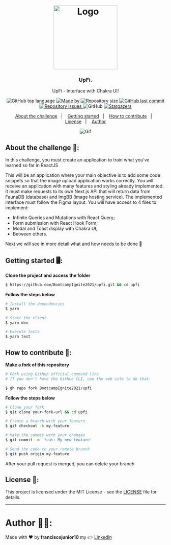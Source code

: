 <h1 align="center">
  <img alt="Logo" src="https://github.com/BootcampIgnite2021/upfi/assets/33940202/07bc6b3f-45a7-42a0-bf88-0909b43f012e" width="200px">
</h1>

<h3 align="center">
  UpFi.
</h3>

<p align="center">UpFi - Interface with Chakra UI!</p>

<p align="center">
  <img alt="GitHub top language" src="https://img.shields.io/github/languages/top/BootcampIgnite2021/upfi?color=%5965E0">

  <a href="https://www.linkedin.com/in/franciscojunior10/" target="_blank" rel="noopener noreferrer">
    <img alt="Made by" src="https://img.shields.io/badge/made%20by-franciscojunior10-%5965E0">
  </a>

  <img alt="Repository size" src="https://img.shields.io/github/repo-size/BootcampIgnite2021/upfi?color=%5965E0">

  <a href="https://github.com/BootcampIgnite2021/upfi/commits/master">
    <img alt="GitHub last commit" src="https://img.shields.io/github/last-commit/BootcampIgnite2021/upfi?color=%5965E0">
  </a>

  <a href="https://github.com/BootcampIgnite2021/upfi/issues">
    <img alt="Repository issues" src="https://img.shields.io/github/issues/BootcampIgnite2021/upfi?color=%5965E0">
  </a>

  <img alt="GitHub" src="https://img.shields.io/github/license/BootcampIgnite2021/upfi?color=%5965E0">

   <a href="https://github.com/BootcampIgnite2021/upfi/stargazers">
    <img alt="Stargazers" src="https://img.shields.io/github/stars/BootcampIgnite2021/upfi?color=%5965E0">
  </a>
</p>

<p align="center">
  <a href="#about-the-challenge-open_file_folder">About the challenge</a>&nbsp;&nbsp;&nbsp;|&nbsp;&nbsp;&nbsp;
  <a href="#getting-started-desktop_computer">Getting started</a>&nbsp;&nbsp;&nbsp;|&nbsp;&nbsp;&nbsp;
  <a href="#how-to-contribute-thinking">How to contribute</a>&nbsp;&nbsp;&nbsp;|&nbsp;&nbsp;&nbsp;
  <a href="#license-memo">License</a>&nbsp;&nbsp;&nbsp;|&nbsp;&nbsp;&nbsp;
  <a href="#author-man_technologist">Author</a>
</p>


<p align="center">
  <img alt="Gif" src="https://github.com/BootcampIgnite2021/upfi/assets/33940202/bccec858-f32d-4b81-a003-a6556a6b5c77" />
</p>

## About the challenge :open_file_folder::

In this challenge, you must create an application to train what you’ve learned so far in ReactJS

This will be an application where your main objective is to add some code snippets so that the image upload application works correctly. You will receive an application with many features and styling already implemented. It must make requests to its own Next.js API that will return data from FaunaDB (database) and ImgBB (image hosting service). The implemented interface must follow the Figma layout. You will have access to 4 files to implement:

- Infinite Queries and Mutations with React Query;
- Form submission with React Hook Form;
- Modal and Toast display with Chakra UI;
- Between others.

Next we will see in more detail what and how needs to be done 🚀

## Getting started :desktop_computer::
**Clone the project and access the folder**

```bash
$ https://github.com/BootcampIgnite2021/upfi.git && cd upfi
```

**Follow the steps below**

```bash
# Install the dependencies
$ yarn

# Start the client
$ yarn dev

# Execute tests
$ yarn test
```

## How to contribute :thinking::

**Make a fork of this repository**

```bash
# Fork using GitHub official command line
# If you don't have the GitHub CLI, use the web site to do that.

$ gh repo fork BootcampIgnite2021/upfi
```

**Follow the steps below**

```bash
# Clone your fork
$ git clone your-fork-url && cd upfi

# Create a branch with your feature
$ git checkout -b my-feature

# Make the commit with your changes
$ git commit -m 'feat: My new feature'

# Send the code to your remote branch
$ git push origin my-feature
```

After your pull request is merged, you can delete your branch

## License :memo::

This project is licensed under the MIT License - see the [LICENSE](LICENSE) file for details.

---

# Author :man_technologist::

Made with :heart: by **franciscojunior10** my :point_right: [Linkedin](https://www.linkedin.com/in/franciscojunior10/)
